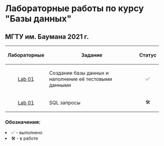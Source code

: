 # Лабораторные работы по курсу "Базы данных"
## МГТУ им. Баумана 2021 г.

| Лабораторные  |     <p align="center">Задание    |      Статус    |
| :-------------: |-------------|:-------------:|
| [Lab 01](https://github.com/DeadlyHunter38/bmstu_sem_5_db/tree/master/lab_01)| <p align="left"> Создание базы данных и наполнение её тестовыми данными<p>| ✅
| [Lab 01](https://github.com/DeadlyHunter38/bmstu_sem_5_db/tree/master/lab_02)| <p align="left"> SQL запросы<p>| 🛠


### Обозначения:


<li>✅ - выполнено

<li>🛠 - в работе